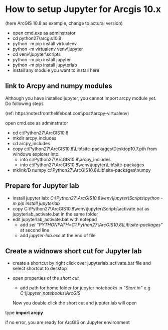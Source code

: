 # How to setup Jupyter for Arcgis 10.x
(here ArcGIS 10.8 as example, change to actural version)

+ open cmd.exe as adminstrator
 + cd python27\arcgis10.8
 + python -m pip install virtualenv
 + python -m virtualenv venv\jupyter
 + cd venv\jupyter\scripts
 + python -m pip install jupyter
 + python -m pip install jupyterlab
 + install any module you want to install here

## link to Arcpy and numpy modules

Although you have installed jupyter, you cannot import arcpy module yet. Do following steps

(ref: https:\\notesfromthelifeboat.com\post\arcpy-virtualenv\)

open cmd.exe as adminstrator
+ cd c:\Python27\ArcGIS10.8
+ mkdir arcpy_includes
+ cd arcpy_includes
+ copy c:\Python27\ArcGIS10.8\Lib\site-packages\Desktop10.7.pth from windows explorer into_
  - into c:\Python27\ArcGIS10.8\arcpy_includes 
  - into c:\Python27\ArcGIS10.8\venv\jupyter\Lib\site-packages 
+ mklink/D numpy c:\Python27\ArcGIS10.8\Lib\site-packages\numpy 

## Prepare for Jupyter lab
+ install jupyter lab: _C:\Python27\ArcGIS10.8\venv\jupyter\Scripts\python -m pip install jupyterlab_ 
+ copy C:\Python27\ArcGIS10.8\venv\jupyter\Scripts\activate.bat as jupyterlab_activate.bat in the same folder
+ edit jupyterlab_activate.bat with notepad
  + add _set "PYTHONPATH=C:\Python27\ArcGIS10.8\Lib\site-packages"_ at second line
  + add _jupyter-lab.exe_ at the end of file

## Create a widnows short cut for Jupyter lab
+ create a shortcut by right click over jupyterlab_activate.bat file and select shortcut to desktop
+ open properties of the _short cut_
  + add path for home folder for jupyter notebooks in _"Start in"_ e.g _C:\jupyter_notebooks\ArcGIS_
  
  Now you double click the short cut and juputer lab will open

type __import arcpy__

if no error, you are ready for ArcGIS on Jupyter environment
